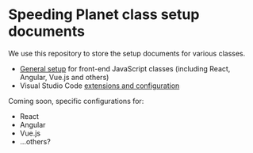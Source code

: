 # Speeding Planet class setup documents

We use this repository to store the setup documents for various classes.

- [General setup](general-setup.md) for front-end JavaScript classes (including React, Angular, Vue.js and others)
- Visual Studio Code [extensions and configuration](vs-code-extensions.md)

Coming soon, specific configurations for:

- React
- Angular
- Vue.js
- ...others?
